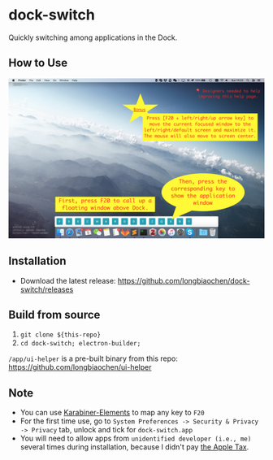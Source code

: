 # dock-switch
Quickly switching among applications in the Dock.


## How to Use
![A picture is worth a thousand words](https://github.com/longbiaochen/dock-switch/blob/master/help/screenshot-1.jpg)


## Installation
* Download the latest release: https://github.com/longbiaochen/dock-switch/releases


## Build from source
1. `git clone ${this-repo}`
2. `cd dock-switch; electron-builder;`

``/app/ui-helper`` is a pre-built binary from this repo: https://github.com/longbiaochen/ui-helper


## Note
* You can use [Karabiner-Elements](https://github.com/tekezo/Karabiner-Elements) to map any key to ``F20``
* For the first time use, go to ``System Preferences -> Security & Privacy -> Privacy`` tab, unlock and tick for ``dock-switch.app`` 
* You will need to allow apps from ``unidentified developer (i.e., me)`` several times during installation, because I didn't pay [the Apple Tax](https://www.urbandictionary.com/define.php?term=Apple%20Tax).
